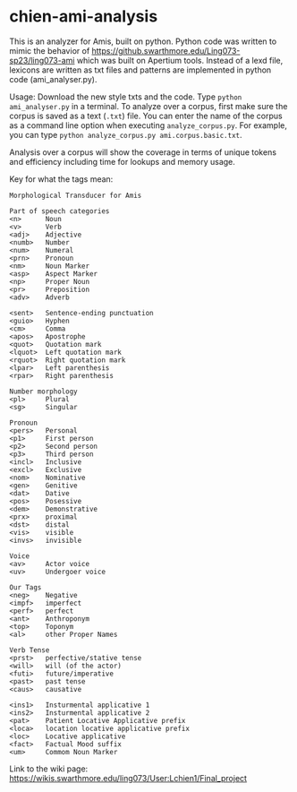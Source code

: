 # chien-ami-analysis

This is an analyzer for Amis, built on python. Python code was written to mimic the behavior of https://github.swarthmore.edu/Ling073-sp23/ling073-ami which was built on Apertium tools. Instead of a lexd file, lexicons are written as txt files and patterns are implemented in python code (ami_analyser.py).

Usage: Download the new style txts and the code. Type ``python ami_analyser.py`` in a terminal. To analyze over a corpus, first make sure the corpus is saved as a text (``.txt``) file. You can enter the name of the corpus as a command line option when executing ``analyze_corpus.py``. For example, you can type ``python analyze_corpus.py ami.corpus.basic.txt``.

Analysis over a corpus will show the coverage in terms of unique tokens and efficiency including time for lookups and memory usage. 

Key for what the tags mean:
```
Morphological Transducer for Amis

Part of speech categories
<n>      Noun
<v>      Verb
<adj>    Adjective
<numb>   Number
<num>    Numeral
<prn>    Pronoun
<nm>     Noun Marker
<asp>    Aspect Marker
<np>     Proper Noun
<pr>     Preposition
<adv>    Adverb

<sent>   Sentence-ending punctuation
<guio>   Hyphen
<cm>     Comma
<apos>   Apostrophe
<quot>   Quotation mark
<lquot>  Left quotation mark
<rquot>  Right quotation mark
<lpar>   Left parenthesis
<rpar>   Right parenthesis

Number morphology
<pl>     Plural
<sg>     Singular

Pronoun
<pers>   Personal
<p1>     First person
<p2>     Second person
<p3>     Third person
<incl>   Inclusive
<excl>   Exclusive
<nom>    Nominative
<gen>    Genitive
<dat>    Dative
<pos>    Posessive
<dem>    Demonstrative
<prx>    proximal
<dst>    distal
<vis>    visible
<invs>   invisible

Voice
<av>     Actor voice
<uv>     Undergoer voice

Our Tags
<neg>    Negative
<impf>   imperfect
<perf>   perfect
<ant>    Anthroponym
<top>    Toponym
<al>     other Proper Names

Verb Tense
<prst>   perfective/stative tense
<will>   will (of the actor)
<futi>   future/imperative
<past>   past tense
<caus>   causative

<ins1>   Insturmental applicative 1
<ins2>   Insturmental applicative 2
<pat>    Patient Locative Applicative prefix
<loca>   location locative applicative prefix
<loc>    Locative applicative
<fact>   Factual Mood suffix
<um>     Commom Noun Marker
```

Link to the wiki page: https://wikis.swarthmore.edu/ling073/User:Lchien1/Final_project
